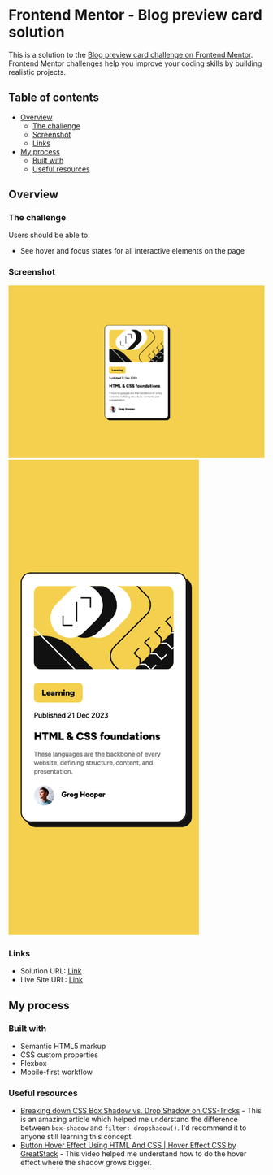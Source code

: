 # Frontend Mentor - Blog preview card solution

This is a solution to the [Blog preview card challenge on Frontend Mentor](https://www.frontendmentor.io/challenges/blog-preview-card-ckPaj01IcS). Frontend Mentor challenges help you improve your coding skills by building realistic projects.

## Table of contents

- [Overview](#overview)
  - [The challenge](#the-challenge)
  - [Screenshot](#screenshot)
  - [Links](#links)
- [My process](#my-process)
  - [Built with](#built-with)
  - [Useful resources](#useful-resources)

## Overview

### The challenge

Users should be able to:

- See hover and focus states for all interactive elements on the page

### Screenshot

![](./screenshots/desktop.png)
![](./screenshots/mobile.png)

### Links

- Solution URL: [Link](https://www.frontendmentor.io/solutions/blog-preview-card-cnhlg11RYZ)
- Live Site URL: [Link](https://blog-preview-card-indol-theta.vercel.app/)

## My process

### Built with

- Semantic HTML5 markup
- CSS custom properties
- Flexbox
- Mobile-first workflow

### Useful resources

- [Breaking down CSS Box Shadow vs. Drop Shadow on CSS-Tricks](https://css-tricks.com/breaking-css-box-shadow-vs-drop-shadow/) - This is an amazing article which helped me understand the difference between `box-shadow` and `filter: dropshadow()`. I'd recommend it to anyone still learning this concept.
- [Button Hover Effect Using HTML And CSS | Hover Effect CSS by GreatStack](https://www.youtube.com/watch?v=Pmo6y5b2Uec) - This video helped me understand how to do the hover effect where the shadow grows bigger.
